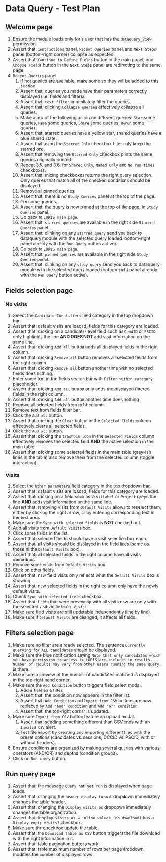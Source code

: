 # Data Query - Test Plan

## Welcome page

1. Ensure the module loads only for a user that has the `dataquery_view` permission.
2. Assert that: `Instructions` panel, `Recent Queries` panel, and `Next Steps` panel (bottom-right corner) collapse as expected.
3. Assert that: `Continue to Define Fields` button in the main panel, and `Choose Fields` button in the `Next Steps` panel are redirecting to the same page.
4. `Recent Queries` panel
   1. If not queries are available, make some so they will be added to this section.
   2. Assert that: queries you made have their parameters correctly displayed (i.e. fields and filters).
   3. Assert that: `text filter` immediately filter the queries.
   4. Assert that: clicking `Collapse queries` effectively collapse all queries.
   5. Make a mix of the following action on different queries: `Star` some queries, `Name` some queries, `Share` some queries, `Rerun` some queries.
   6. Assert that: starred queries have a yellow star, shared queries have a blue shared state.
   7. Assert that using the `Starred Only` checkbox filter only keep the starred one.
   8. Assert that removing the `Starred Only` checkbox prints the same queries originally printed.
   9. Repeat 3.5. and 3.6. for `Shared Only`, `Named Only` and `No run times` checkboxes.
   10. Assert that: mixing checkboxes returns the right query selection. Only queries that match all of the checked conditions should be displayed.
   11. Remove all pinned queries.
   12. Assert that: there is no `Study Queries` panel at the top of the page.
   13. `Pin` some queries.
   14. Assert that: the query is now pinned at the top of the page, in `Study Queries` panel.
   15. Go back to `LORIS main page`.
   16. Assert that: `starred queries` are available in the right side `Starred Queries` panel.
   17. Assert that: clinking on any `starred query` send you back to dataquery module with the selected query loaded (bottom-right panel already with the `Run Query` button active).
   18. Go back to `LORIS main page`.
   19. Assert that: `pinned queries` are available in the right side `Study Queries` panel.
   20. Assert that: clinking on any `study query` send you back to dataquery module with the selected query loaded (bottom-right panel already with the `Run Query` button active).

## Fields selection page

### No visits

1. Select the `Candidate Identifiers` field category in the top dropdown bar.
2. Assert that: default visits are loaded, fields for this category are loaded.
3. Assert that: clicking on a candidate-level field such as `CandID` or `PSCID` only highlights the line **AND DOES NOT** add visit information on the same line.
4. Assert that: clicking `Add all` button adds all displayed fields in the right column.
5. Assert that: clicking `Remove all` button removes all selected fields from the right column.
6. Assert that: clicking `Remove all` button another time with no selected fields does nothing.
7. Enter some text in the fields search bar with `Filter within category` placeholder.
8. Assert that: clicking `Add all` button only adds the displayed filtered fields in the right column.
9. Assert that: clicking `Add all` button another time does nothing
10. Remove all selected fields from right column.
11. Remove text from fields filter bar.
12. Click the `Add all` button.
13. Assert that: clicking the `Clear` button in the `Selected Fields` column effectively clears all selected fields.
14. Click the `Add all` button.
15. Assert that: clicking the `trashbin icon` in the `Selected Fields` column effectively removes the selected field **AND** the active selection in the main table.
16. Assert that: clicking some selected fields in the main table (grey-ish lines in the table) also remove them from the selected column (toggle interaction).

### Visits

1. Select the `Other parameters` field category in the top dropdown bar.
2. Assert that: default visits are loaded, fields for this category are loaded.
3. Assert that: clicking on a field such as `VisitLabel` or `Project` greys the line **AND** adds visit information on the same line.
4. Assert that: removing visits from `Default Visits` allows to reselect them, either by clicking the right arrow, or by entering corresponding text in the text area.
5. Make sure the `Sync with selected fields` is **NOT** checked out.
6. Add all visits from `Default Visits` box.
7. Click some fields in the list.
8. Assert that: selected fields should have a visit selection box each.
9. Assert that: all visits should be displayed in the field lines (same as those ni the `Default Visits` box).
10. Assert that: all selected fields in the right column have all visits described.
11. Remove some visits from `Default Visits` box.
12. Click on other fields.
13. Assert that: new field visits only reflects what the `Default Visits` box is showing.
14. Assert that: new selected fields in the right column only have the newly default visits.
15. Check `Sync with selected field` checkbox.
16. Assert that: fields that were previously with all visits now are only with the selected visits in `Default Visits`.
17. Make sure field visits are still updatable independently (line by line).
18. Make sure if `Default Visits` are changed, it affects all fields.


## Filters selection page

1. Make sure no filter are already selected. The sentence `Currently querying for ALL candidates` should be displayed.
2. Make sure the blue notification saying `Note that only candidates which you have permission to access in LORIS are included in results. Number of results may vary from other users running the same query.` is there.
3. Make sure a preview of the number of candidates matched is displayed in the top-right hand corner.
4. Make sure the `Add Condition` button triggers field select modal.
   1. Add a field as a filter.
   2. Assert that: the condition now appears in the filter list.
   3. Assert that: `Add Condition` and `Import from CSV` buttons are now replaced by `Add "and" condition` and `Add "or" condition`.
   4. Assert that: the top-right corner is updated.
5. Make sure `Import from CSV` button feature an upload modal.
   1. Assert that: sending something different than CSV ends with an `Invalid CSV` alert.
   2. Test file import by creating and importing different files with the preset options (candidates vs. sessions, DCCID vs. PSCID, with or without headers).
6. Ensure conditions are organized by making several queries with various operators (AND/OR) and depths (condition groups).
7. Click on `Run query` button.


## Run query page

1. Assert that: the message `Query not yet run` is displayed when page loads.
2. Assert that: changing the `header display format` dropdown immediately changes the table header.
3. Assert that: changing the `Display visits as` dropdown immediately changes the table organization.
4. Assert that: `Display visits as = inline values (no download)` has a `Display empty visits?` checkbox.
5. Make sure the checkbox update the table.
6. Assert that: the `Download table as CSV` button triggers the file download with the right information in it.
7. Assert that: table pagination buttons work.
8. Assert that: table maximum number of rows per page dropdown modifies the number of displayed rows.

